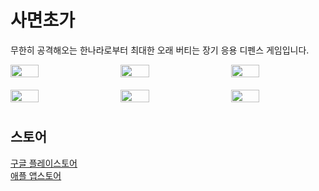 # 사면초가
무한히 공격해오는 한나라로부터 최대한 오래 버티는 장기 응용 디펜스 게임입니다.
 
 <div style="display: flex; flex-wrap: wrap; justify-content: space-between; gap: 10px;">

  <img src="https://github.com/user-attachments/assets/f05fb88c-0822-4231-96bf-888c9e9dad57" width="30%" style="margin-bottom: 10px;">
  <img src="https://github.com/user-attachments/assets/d3fac3bb-3fda-4686-936e-938daf33e90f" width="30%" style="margin-bottom: 10px;">
  <img src="https://github.com/user-attachments/assets/68b1477d-b9fa-4562-b945-483b65cad256" width="30%" style="margin-bottom: 10px;">

  <img src="https://github.com/user-attachments/assets/7cee782d-8c84-4722-acb1-f8e423441d9f" width="30%" style="margin-bottom: 10px;">
  <img src="https://github.com/user-attachments/assets/0deb4ef2-2556-4152-b4bf-667760fe2bf6" width="30%" style="margin-bottom: 10px;">
  <img src="https://github.com/user-attachments/assets/1aa30836-e58e-4ffc-b158-2c3501413d36" width="30%" style="margin-bottom: 10px;">

</div>

## 스토어
[구글 플레이스토어](https://play.google.com/store/apps/details?id=com.jinpyok.samyeonchoga)  
[애플 앱스토어](https://apps.apple.com/us/app/%EC%82%AC%EB%A9%B4%EC%B4%88%EA%B0%80-janggi-defense/id6742233042)
